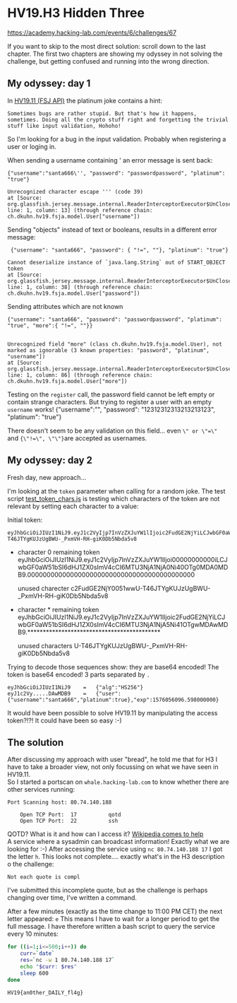 
# HV19.H3 Hidden Three

https://academy.hacking-lab.com/events/6/challenges/67

If you want to skip to the most direct solution: scroll down to the last chapter. The first two chapters are showing my odyssey in not solving the challenge, but getting confused and running into the wrong direction.

## My odyssey: day 1

In [HV19.11 (FSJ API)](../11/) the platinum joke contains a hint:

    Sometimes bugs are rather stupid. But that's how it happens, sometimes. Doing all the crypto stuff right and forgetting the trivial stuff like input validation, Hohoho!

So I'm looking for a bug in the input validation. Probably when registering a user or loging in.

When sending a username containing \' an error message is sent back:

    {"username":"santa666\'', "password": "passwordpassword", "platinum": "true"}

    Unrecognized character escape ''' (code 39)
    at [Source: org.glassfish.jersey.message.internal.ReaderInterceptorExecutor$UnCloseableInputStream@7733f4e4; line: 1, column: 13] (through reference chain: ch.dkuhn.hv19.fsja.model.User["username"])

 Sending "objects" instead of text or booleans, results in a different error message:

     {"username": "santa666", "password": { "!=", ""}, "platinum": "true"}

    Cannot deserialize instance of `java.lang.String` out of START_OBJECT token
    at [Source: org.glassfish.jersey.message.internal.ReaderInterceptorExecutor$UnCloseableInputStream@1927dff3; line: 1, column: 38] (through reference chain: ch.dkuhn.hv19.fsja.model.User["password"])

Sending attributes which are not known

    {"username": "santa666", "password": "passwordpassword", "platinum": "true", "more":{ "!=", ""}}


    Unrecognized field "more" (class ch.dkuhn.hv19.fsja.model.User), not marked as ignorable (3 known properties: "password", "platinum", "username"])
    at [Source: org.glassfish.jersey.message.internal.ReaderInterceptorExecutor$UnCloseableInputStream@e342b2a; line: 1, column: 86] (through reference chain: ch.dkuhn.hv19.fsja.model.User["more"])


Testing on the `register` call, the password field cannot be left empty or contain strange characters.
But trying to register a user with an empty `username` works!
    {"username":"", "password": "12312312313213213123", "platinum": "true"}

There doesn't seem to be any validation on this field... even `\" or \"=\"` and `{\"!=\", \"\"}`are accepted as usernames.

## My odyssey: day 2

Fresh day, new approach...

I'm looking at the `token` parameter when calling for a random joke. The test script [test_token_chars.js](test_token_chars.js) is testing which characters of the token are not relevant by setting each character to a value:

Initial token:

    eyJhbGciOiJIUzI1NiJ9.eyJ1c2VyIjp7InVzZXJuYW1lIjoic2FudGE2NjYiLCJwbGF0aW51bSI6dHJ1ZX0sImV4cCI6MTU3NjA1NjA5Ni41OTgwMDAwMDB9.U-T46JTYgKUJzUgBWU-_PxmVH-RH-giK0Db5Nbda5v8

- character 0
    remaining token
        eyJhbGciOiJIUzI1NiJ9.eyJ1c2VyIjp7InVzZXJuYW1lIjoi00000000000iLCJwbGF0aW51bSI6dHJ1ZX0sImV4cCI6MTU3NjA1NjA0Ni40OTg0MDA0MDB9.0000000000000000000000000000000000000000000
    
    unused charecter
        c2FudGE2NjY0051wwU-T46JTYgKUJzUgBWU-_PxmVH-RH-giK0Db5Nbda5v8

- character *
    remaining token
        eyJhbGciOiJIUzI1NiJ9.eyJ1c2VyIjp7InVzZXJuYW1lIjoic2FudGE2NjYiLCJwbGF0aW51bSI6dHJ1ZX0sImV4cCI6MTU3NjA1NjA5Ni41OTgwMDAwMDB9.*******************************************

   unused characters
        U-T46JTYgKUJzUgBWU-_PxmVH-RH-giK0Db5Nbda5v8

Trying to decode those sequences show: they are base64 encoded!
The token is base64 encoded! 3 parts separated by `.`

    eyJhbGciOiJIUzI1NiJ9    =   {"alg":"HS256"}
    eyJ1c2Vy.....DAwMDB9    =   {"user":{"username":"santa666","platinum":true},"exp":1576056096.598000000}

It would have been possible to solve HV19.11 by manipulating the access token?!?! It could have been so easy :-)

## The solution

After discussing my approach with user "bread", he told me that for H3 I have to take a broader view, not only focussing on what we have seen in HV19.11.  
So I started a portscan on `whale.hacking-lab.com` to know whether there are other services running:

    Port Scanning host: 80.74.140.188

        Open TCP Port: 	17     		qotd
        Open TCP Port: 	22     		ssh

QOTD? What is it and how can I access it? [Wikipedia comes to help](https://en.wikipedia.org/wiki/QOTD)  
A service where a sysadmin can broadcast information! Exactly what we are looking for :-)
After accessing the service using `nc 80.74.140.188 17` I got the letter `h`.
This looks not complete.... exactly what's in the H3 description o the challenge:

    Not each quote is compl

I've submitted this incomplete quote, but as the challenge is perhaps changing over time, I've written a command.

After a few minutes (exactly as the time change to 11:00 PM CET) the next letter appeared: `e`
This means I have to wait for a longer period to get the full message.
I have therefore written a bash script to query the service every 10 minutes:

```bash
for ((i=1;i<=500;i++)) do 
    curr=`date`
    res=`nc -w 1 80.74.140.188 17`
    echo "$curr: $res" 
    sleep 600
done
```

    HV19{an0ther_DAILY_fl4g}

